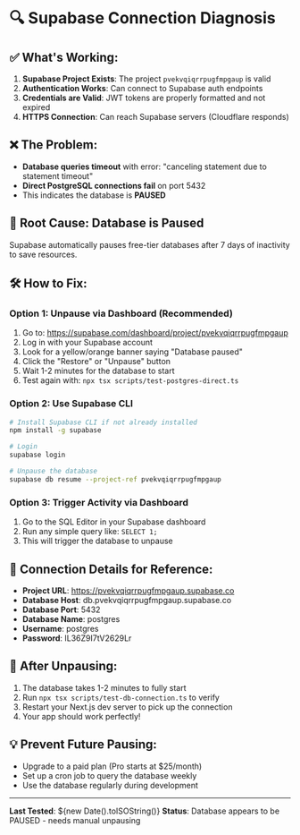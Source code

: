# 🔍 Supabase Connection Diagnosis

## ✅ What's Working:
1. **Supabase Project Exists**: The project `pvekvqiqrrpugfmpgaup` is valid
2. **Authentication Works**: Can connect to Supabase auth endpoints
3. **Credentials are Valid**: JWT tokens are properly formatted and not expired
4. **HTTPS Connection**: Can reach Supabase servers (Cloudflare responds)

## ❌ The Problem:
- **Database queries timeout** with error: "canceling statement due to statement timeout"
- **Direct PostgreSQL connections fail** on port 5432
- This indicates the database is **PAUSED**

## 🎯 Root Cause: Database is Paused

Supabase automatically pauses free-tier databases after 7 days of inactivity to save resources.

## 🛠️ How to Fix:

### Option 1: Unpause via Dashboard (Recommended)
1. Go to: https://supabase.com/dashboard/project/pvekvqiqrrpugfmpgaup
2. Log in with your Supabase account
3. Look for a yellow/orange banner saying "Database paused"
4. Click the "Restore" or "Unpause" button
5. Wait 1-2 minutes for the database to start
6. Test again with: `npx tsx scripts/test-postgres-direct.ts`

### Option 2: Use Supabase CLI
```bash
# Install Supabase CLI if not already installed
npm install -g supabase

# Login
supabase login

# Unpause the database
supabase db resume --project-ref pvekvqiqrrpugfmpgaup
```

### Option 3: Trigger Activity via Dashboard
1. Go to the SQL Editor in your Supabase dashboard
2. Run any simple query like: `SELECT 1;`
3. This will trigger the database to unpause

## 📝 Connection Details for Reference:
- **Project URL**: https://pvekvqiqrrpugfmpgaup.supabase.co
- **Database Host**: db.pvekvqiqrrpugfmpgaup.supabase.co
- **Database Port**: 5432
- **Database Name**: postgres
- **Username**: postgres
- **Password**: IL36Z9I7tV2629Lr

## 🔄 After Unpausing:
1. The database takes 1-2 minutes to fully start
2. Run `npx tsx scripts/test-db-connection.ts` to verify
3. Restart your Next.js dev server to pick up the connection
4. Your app should work perfectly!

## 💡 Prevent Future Pausing:
- Upgrade to a paid plan (Pro starts at $25/month)
- Set up a cron job to query the database weekly
- Use the database regularly during development

---

**Last Tested**: ${new Date().toISOString()}
**Status**: Database appears to be PAUSED - needs manual unpausing
